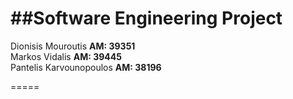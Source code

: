 ##Software Engineering Project
=====

Dionisis Mouroutis <b>AM: 39351</b><br>
Markos Vidalis <b>AM: 39445</b><br>
Pantelis Karvounopoulos <b>AM: 38196</b><br>

=====